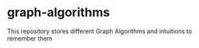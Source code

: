 # graph-algorithms
This repository stores different Graph Algorithms and intuitions to remember them
